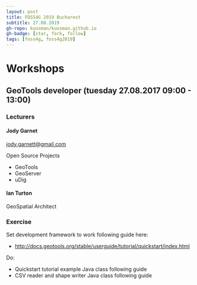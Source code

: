 ```yaml
---
layout: post
title: FOSS4G 2019 Bucharest
subtitle: 27.08.2019
gh-repo: kuosman/kuosman.github.io
gh-badge: [star, fork, follow]
tags: [foss4g, foss4g2019]
---
```


# Workshops

## GeoTools developer (tuesday 27.08.2017 09:00 - 13:00)

### Lecturers

#### Jody Garnet

jody.garnett@gmail.com

Open Source Projects
* GeoTools
* GeoServer
* uDig

#### Ian Turton

GeoSpatial Architect

### Exercise

Set development framework to work following guide here:
* <http://docs.geotools.org/stable/userguide/tutorial/quickstart/index.html>

Do:
* Quickstart tutorial example Java class following guide
* CSV reader and shape writer Java class following guide

